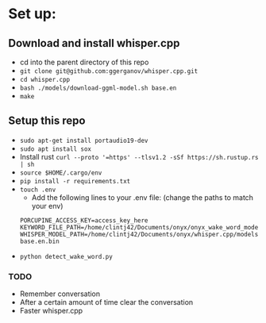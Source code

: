 # Set up:

## Download and install whisper.cpp

- cd into the parent directory of this repo
- `git clone git@github.com:ggerganov/whisper.cpp.git`
- `cd whisper.cpp`
- `bash ./models/download-ggml-model.sh base.en`
- `make`

## Setup this repo

- `sudo apt-get install portaudio19-dev`
- `sudo apt install sox`
- Install rust `curl --proto '=https' --tlsv1.2 -sSf https://sh.rustup.rs | sh`
- `source $HOME/.cargo/env`
- `pip install -r requirements.txt`
- `touch .env`
  - Add the following lines to your .env file: (change the paths to match your env)
  ```
  PORCUPINE_ACCESS_KEY=access_key_here
  KEYWORD_FILE_PATH=/home/clintj42/Documents/onyx/onyx_wake_word_model_rasp_pi.ppn
  WHISPER_MODEL_PATH=/home/clintj42/Documents/onyx/whisper.cpp/models/ggml-base.en.bin
  ```
- `python detect_wake_word.py`

### TODO

- Remember conversation
- After a certain amount of time clear the conversation
- Faster whisper.cpp
